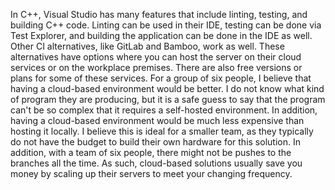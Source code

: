 In C++, Visual Studio has many features that include linting, testing, and building C++ code. Linting can be used in their IDE, testing can be done via Test Explorer, and building the application can be done in the IDE as well. Other CI alternatives, like GitLab and Bamboo, work as well. These alternatives have options where you can host the server on their cloud services or on the workplace premises. There are also free versions or plans for some of these services. For a group of six people, I believe that having a cloud-based environment would be better. I do not know what kind of program they are producing, but it is a safe guess to say that the program can't be so complex that it requires a self-hosted environment. In addition, having a cloud-based environment would be much less expensive than hosting it locally. I believe this is ideal for a smaller team, as they typically do not have the budget to build their own hardware for this solution. In addition, with a team of six people, there might not be pushes to the branches all the time. As such, cloud-based solutions usually save you money by scaling up their servers to meet your changing frequency. 